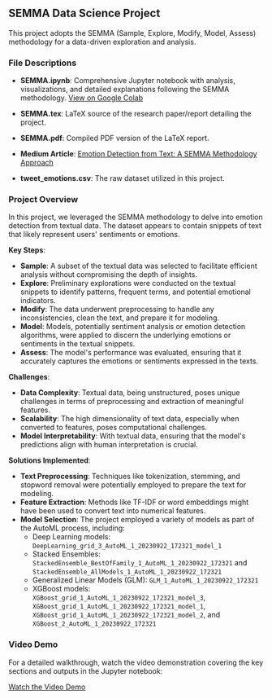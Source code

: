 ## SEMMA Data Science Project

This project adopts the SEMMA (Sample, Explore, Modify, Model, Assess) methodology for a data-driven exploration and analysis.

### File Descriptions

- **SEMMA.ipynb**: Comprehensive Jupyter notebook with analysis, visualizations, and detailed explanations following the SEMMA methodology. [View on Google Colab](https://colab.research.google.com/drive/1L-iWwqCv7Em4RG4ZQKJAHuqy_a6RD8zD#scrollTo=kmSY9isl9fKW)

- **SEMMA.tex**: LaTeX source of the research paper/report detailing the project.

- **SEMMA.pdf**: Compiled PDF version of the LaTeX report.

- **Medium Article**: [Emotion Detection from Text: A SEMMA Methodology Approach](https://medium.com/@moukthikareddy.vuyyuru/title-emotion-detection-from-text-a-semma-methodology-approach-eddf2797a67a)

- **tweet_emotions.csv**: The raw dataset utilized in this project.

### Project Overview

In this project, we leveraged the SEMMA methodology to delve into emotion detection from textual data. The dataset appears to contain snippets of text that likely represent users' sentiments or emotions.

**Key Steps**:
- **Sample**: A subset of the textual data was selected to facilitate efficient analysis without compromising the depth of insights.
- **Explore**: Preliminary explorations were conducted on the textual snippets to identify patterns, frequent terms, and potential emotional indicators.
- **Modify**: The data underwent preprocessing to handle any inconsistencies, clean the text, and prepare it for modeling.
- **Model**: Models, potentially sentiment analysis or emotion detection algorithms, were applied to discern the underlying emotions or sentiments in the textual snippets.
- **Assess**: The model's performance was evaluated, ensuring that it accurately captures the emotions or sentiments expressed in the texts.

**Challenges**:
- **Data Complexity**: Textual data, being unstructured, poses unique challenges in terms of preprocessing and extraction of meaningful features.
- **Scalability**: The high dimensionality of text data, especially when converted to features, poses computational challenges.
- **Model Interpretability**: With textual data, ensuring that the model's predictions align with human interpretation is crucial.

**Solutions Implemented**:
- **Text Preprocessing**: Techniques like tokenization, stemming, and stopword removal were potentially employed to prepare the text for modeling.
- **Feature Extraction**: Methods like TF-IDF or word embeddings might have been used to convert text into numerical features.
- **Model Selection**: The project employed a variety of models as part of the AutoML process, including:
  - Deep Learning models: `DeepLearning_grid_3_AutoML_1_20230922_172321_model_1`
  - Stacked Ensembles: `StackedEnsemble_BestOfFamily_1_AutoML_1_20230922_172321` and `StackedEnsemble_AllModels_1_AutoML_1_20230922_172321`
  - Generalized Linear Models (GLM): `GLM_1_AutoML_1_20230922_172321`
  - XGBoost models: `XGBoost_grid_1_AutoML_1_20230922_172321_model_3`, `XGBoost_grid_1_AutoML_1_20230922_172321_model_1`, `XGBoost_grid_1_AutoML_1_20230922_172321_model_2`, and `XGBoost_2_AutoML_1_20230922_172321`


### Video Demo
For a detailed walkthrough, watch the video demonstration covering the key sections and outputs in the Jupyter notebook:

[Watch the Video Demo](https://drive.google.com/file/d/16ztJG_yFuMa4BosGdcFOAzWWsq4LRC94/view?usp=drive_link)